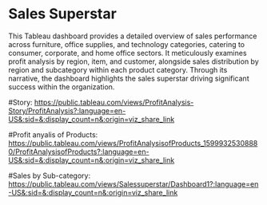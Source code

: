 # Sales Superstar
This Tableau dashboard provides a detailed overview of sales performance across furniture, office supplies, and technology categories, catering to consumer, corporate, and home office sectors. It meticulously examines profit analysis by region, item, and customer, alongside sales distribution by region and subcategory within each product category. Through its narrative, the dashboard highlights the sales superstar driving significant success within the organization.  

#Story: https://public.tableau.com/views/ProfitAnalysis-Story/ProfitAnalysis?:language=en-US&:sid=&:display_count=n&:origin=viz_share_link  

#Profit anyalis of Products: https://public.tableau.com/views/ProfitAnalysisofProducts_15999325308880/ProfitAnalysisofProducts?:language=en-US&:sid=&:display_count=n&:origin=viz_share_link  

#Sales by Sub-category: https://public.tableau.com/views/Salessuperstar/Dashboard1?:language=en-US&:sid=&:display_count=n&:origin=viz_share_link
